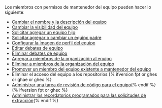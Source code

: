 Los miembros con permisos de mantenedor del equipo pueden hacer lo siguiente:

- [Cambiar el nombre y la descripción del equipo](/articles/renaming-a-team)
- [Cambiar la visibilidad del equipo](/articles/changing-team-visibility)
- [Solicitar agregar un equipo hijo](/articles/requesting-to-add-a-child-team)
- [Solicitar agregar o cambiar un equipo padre](/articles/requesting-to-add-or-change-a-parent-team)
- [Configurar la imagen de perfil del equipo](/articles/setting-your-team-s-profile-picture)
- [Editar debates de equipo](/articles/managing-disruptive-comments/#editing-a-comment)
- [Eliminar debates de equipo](/articles/managing-disruptive-comments/#deleting-a-comment)
- [Agregar a miembros de la organización al equipo](/articles/adding-organization-members-to-a-team)
- [Eliminar a miembros de la organización del equipo](/articles/removing-organization-members-from-a-team)
- [Promover un miembro del equipo existente a mantenedor del equipo](/organizations/organizing-members-into-teams/assigning-the-team-maintainer-role-to-a-team-member)
- Eliminar el acceso del equipo a los repositorios {% ifversion fpt or ghes or ghae or ghec %}
- [Administrar una tarea de revisión de código para el equipo](/organizations/organizing-members-into-teams/managing-code-review-assignment-for-your-team){% endif %}{% ifversion fpt or ghec %}
- [Administrar los recordatorios programados para las solicitudes de extracción](/github/setting-up-and-managing-organizations-and-teams/managing-scheduled-reminders-for-pull-requests){% endif %}
